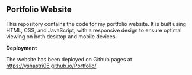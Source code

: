## Portfolio Website

This repository contains the code for my portfolio website. It is built using HTML, CSS, and JavaScript, with a responsive design to ensure optimal viewing on both desktop and mobile devices. 

**Deployment**

The website has been deployed on Github pages at https://yshastri05.github.io/Portfolio/.
